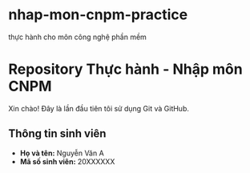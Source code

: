 # nhap-mon-cnpm-practice
thực hành cho môn công nghệ phần mềm
# Repository Thực hành - Nhập môn CNPM
Xin chào! Đây là lần đầu tiên tôi sử dụng Git và GitHub.
## Thông tin sinh viên
- **Họ và tên:** Nguyễn Văn A
- **Mã số sinh viên:** 20XXXXXX
